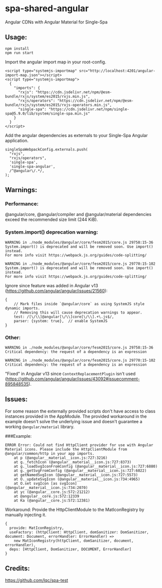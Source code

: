 # spa-shared-angular
Angular CDNs with Angular Material for Single-Spa

## Usage:

```
npm install
npm run start
```

Import the angular import map in your root-config.
```
<script type="systemjs-importmap" src="http://localhost:4201/angular-import-map.json"></script>
<script type="systemjs-importmap">
  {
    "imports": {
      "rxjs": "https://cdn.jsdelivr.net/npm/@esm-bundle/rxjs/system/es2015/rxjs.min.js",
      "rxjs/operators": "https://cdn.jsdelivr.net/npm/@esm-bundle/rxjs/system/es2015/rxjs-operators.min.js",
      "single-spa": "https://cdn.jsdelivr.net/npm/single-spa@5.9.0/lib/system/single-spa.min.js"
    }
  }
</script>
```

Add the angular dependencies as externals to your Single-Spa Angular application.
```
singleSpaWebpackConfig.externals.push(
  "rxjs",
  "rxjs/operators",
  'single-spa',
  'single-spa-angular',
  /^@angular\/.*/,
);
```

## Warnings:

### Performance:
@angular/core, @angular/compiler and @angular/material dependencies  exceed the recommended size limit (244 KiB).


### System.import() deprecation warning:
```
WARNING in ./node_modules/@angular/core/fesm2015/core.js 29758:15-36
System.import() is deprecated and will be removed soon. Use import() instead.
For more info visit https://webpack.js.org/guides/code-splitting/

WARNING in ./node_modules/@angular/core/fesm2015/core.js 29770:15-102
System.import() is deprecated and will be removed soon. Use import() instead.
For more info visit https://webpack.js.org/guides/code-splitting/

```
Ignore since feature was added in Angular v13 (https://github.com/angular/angular/issues/21560):
```
{
    // Mark files inside `@angular/core` as using SystemJS style dynamic imports.
    // Removing this will cause deprecation warnings to appear.
    test: /[\/\\]@angular[\/\\]core[\/\\].+\.js$/,
    parser: {system: true},  // enable SystemJS
}

```

### Other:
```
WARNING in ./node_modules/@angular/core/fesm2015/core.js 29758:15-36
Critical dependency: the request of a dependency is an expression

WARNING in ./node_modules/@angular/core/fesm2015/core.js 29770:15-102
Critical dependency: the request of a dependency is an expression

```
"Fixed" in Angular v13 since `ContextReplacementPlugin` isn't used (https://github.com/angular/angular/issues/43092#issuecomment-895848535).  


## Issues:
For some reason the externally provided scripts don't have access to class instances provided in the AppModule. The provided workaround in the example doesn't solve the underlying issue and doesn't guarantee a working `@angular/material` library.

###Example:
```
ERROR Error: Could not find HttpClient provider for use with Angular Material icons. Please include the HttpClientModule from @angular/common/http in your app imports.
    at p (@angular__material__icon.js:727:3216)
    at g._fetchIcon (@angular__material__icon.js:727:8373)
    at g._loadSvgIconFromConfig (@angular__material__icon.js:727:6880)
    at g._getSvgFromConfig (@angular__material__icon.js:727:6022)
    at getNamedSvgIcon (@angular__material__icon.js:727:5573)
    at O._updateSvgIcon (@angular__material__icon.js:734:4965)
    at O.set svgIcon [as svgIcon] (@angular__material__icon.js:734:2070)
    at yc (@angular__core.js:572:21212)
    at @angular__core.js:572:12339
    at Ka (@angular__core.js:572:12381)
```

Workaround:
Provide the HttpClientModule to the MatIconRegistry by manually injecting it.
```
{
  provide: MatIconRegistry,
  useFactory: (httpClient: HttpClient, domSanitizer: DomSanitizer, document: Document, errorHandler: ErrorHandler) =>
    new MatIconRegistry(httpClient, domSanitizer, document, errorHandler),
  deps: [HttpClient, DomSanitizer, DOCUMENT, ErrorHandler]
}
```


## Credits:
https://github.com/lqc/spa-test

